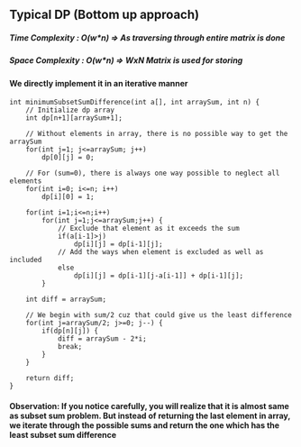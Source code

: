 ## Typical DP (Bottom up approach)
##### Time Complexity  :  O(w*n)  => As traversing through entire matrix is done
##### Space Complexity :  O(w*n)  => WxN Matrix is used for storing

####    We directly implement it in an iterative manner

```
int minimumSubsetSumDifference(int a[], int arraySum, int n) {
    // Initialize dp array
    int dp[n+1][arraySum+1];

    // Without elements in array, there is no possible way to get the arraySum
    for(int j=1; j<=arraySum; j++)
        dp[0][j] = 0;

    // For (sum=0), there is always one way possible to neglect all elements
    for(int i=0; i<=n; i++)
        dp[i][0] = 1;        
    
    for(int i=1;i<=n;i++)
        for(int j=1;j<=arraySum;j++) {
            // Exclude that element as it exceeds the sum
            if(a[i-1]>j)
                dp[i][j] = dp[i-1][j];
            // Add the ways when element is excluded as well as included
            else
                dp[i][j] = dp[i-1][j-a[i-1]] + dp[i-1][j];
        }
    
    int diff = arraySum;

    // We begin with sum/2 cuz that could give us the least difference
    for(int j=arraySum/2; j>=0; j--) {
        if(dp[n][j]) {
            diff = arraySum - 2*i;
            break;
        }
    }

    return diff;
}
```

#### Observation: If you notice carefully, you will realize that it is almost same as subset sum problem. But instead of returning the last element in array, we iterate through the possible sums and return the one which has the least subset sum difference
